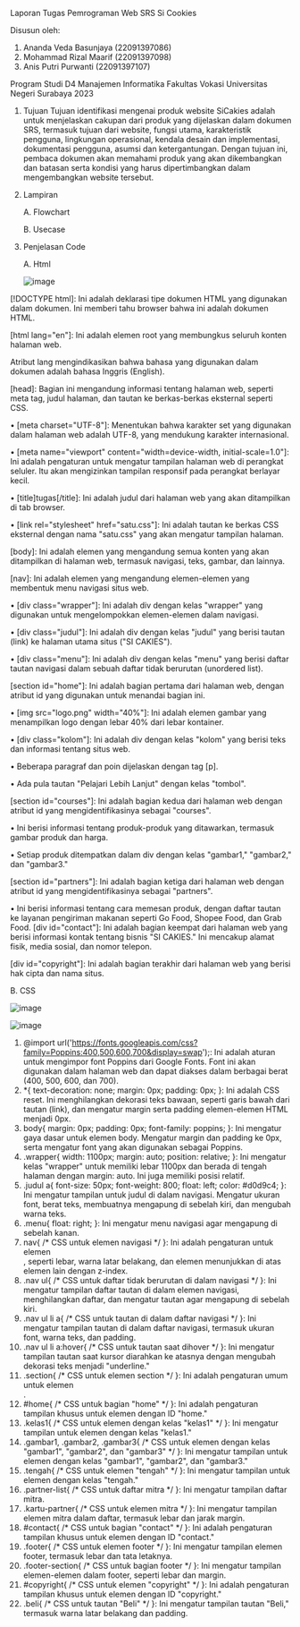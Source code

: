 Laporan Tugas Pemrograman Web SRS Si Cookies

Disusun oleh:

1. Ananda Veda Basunjaya (22091397086)
2. Mohammad Rizal Maarif (22091397098)
3. Anis Putri Purwanti   (22091397107)

Program Studi D4 Manajemen Informatika 
Fakultas Vokasi 
Universitas Negeri Surabaya 
2023   

1. Tujuan
    Tujuan identifikasi mengenai produk website SiCakies adalah untuk menjelaskan cakupan dari produk yang dijelaskan dalam dokumen SRS, termasuk tujuan dari website, fungsi utama, karakteristik pengguna, lingkungan operasional, kendala desain dan implementasi, dokumentasi pengguna, asumsi dan ketergantungan. Dengan tujuan ini, pembaca dokumen akan memahami produk yang akan dikembangkan dan batasan serta kondisi yang harus dipertimbangkan dalam mengembangkan website tersebut.

2. Lampiran

   A. Flowchart
   
   B. Usecase

4. Penjelasan Code

   A. Html

   ![image](https://github.com/D4ManajemenInformatika/final-project-website-pemweb10_mic/assets/124486941/f45a2db0-d8b0-4bf0-8ded-932911b34bcc)



[!DOCTYPE html]: Ini adalah deklarasi tipe dokumen HTML yang digunakan dalam dokumen. Ini memberi tahu browser bahwa ini adalah dokumen HTML.

[html lang="en"]: Ini adalah elemen root yang membungkus seluruh konten halaman web.

Atribut lang mengindikasikan bahwa bahasa yang digunakan dalam dokumen adalah bahasa Inggris (English).

[head]: Bagian ini mengandung informasi tentang halaman web, seperti meta tag, judul halaman, dan tautan ke berkas-berkas eksternal seperti CSS.

• [meta charset="UTF-8"]: Menentukan bahwa karakter set yang digunakan dalam halaman web adalah UTF-8, yang mendukung karakter internasional.

• [meta name="viewport" content="width=device-width, initial-scale=1.0"]: Ini adalah pengaturan untuk mengatur tampilan halaman web di perangkat seluler. Itu akan mengizinkan tampilan responsif pada perangkat berlayar kecil.

• [title]tugas[/title]: Ini adalah judul dari halaman web yang akan ditampilkan di tab browser.

• [link rel="stylesheet" href="satu.css"]: Ini adalah tautan ke berkas CSS eksternal dengan nama "satu.css" yang akan mengatur tampilan halaman.

[body]: Ini adalah elemen yang mengandung semua konten yang akan ditampilkan di halaman web, termasuk navigasi, teks, gambar, dan lainnya.

[nav]: Ini adalah elemen yang mengandung elemen-elemen yang membentuk menu navigasi situs web.

• [div class="wrapper"]: Ini adalah div dengan kelas "wrapper" yang digunakan untuk mengelompokkan elemen-elemen dalam navigasi.

• [div class="judul"]: Ini adalah div dengan kelas "judul" yang berisi tautan (link) ke halaman utama situs ("SI CAKIES").

• [div class="menu"]: Ini adalah div dengan kelas "menu" yang berisi daftar tautan navigasi dalam sebuah daftar tidak berurutan (unordered list).

[section id="home"]: Ini adalah bagian pertama dari halaman web, dengan atribut id yang digunakan untuk menandai bagian ini.

• [img src="logo.png" width="40%"]: Ini adalah elemen gambar yang menampilkan logo dengan lebar 40% dari lebar kontainer.

• [div class="kolom"]: Ini adalah div dengan kelas "kolom" yang berisi teks dan informasi tentang situs web.

• Beberapa paragraf dan poin dijelaskan dengan tag [p].

• Ada pula tautan "Pelajari Lebih Lanjut" dengan kelas "tombol".

[section id="courses"]: Ini adalah bagian kedua dari halaman web dengan atribut id yang mengidentifikasinya sebagai "courses".

• Ini berisi informasi tentang produk-produk yang ditawarkan, termasuk gambar produk dan harga.

• Setiap produk ditempatkan dalam div dengan kelas "gambar1," "gambar2," dan "gambar3."

[section id="partners"]: Ini adalah bagian ketiga dari halaman web dengan atribut id yang mengidentifikasinya sebagai "partners".

• Ini berisi informasi tentang cara memesan produk, dengan daftar tautan ke layanan pengiriman makanan seperti Go Food, Shopee Food, dan Grab Food.
[div id="contact"]: Ini adalah bagian keempat dari halaman web yang berisi informasi kontak tentang bisnis "SI CAKIES." Ini mencakup alamat fisik, media sosial, dan nomor telepon.

[div id="copyright"]: Ini adalah bagian terakhir dari halaman web yang berisi hak cipta dan nama situs.

B. CSS

![image](https://github.com/D4ManajemenInformatika/final-project-website-pemweb10_mic/assets/124486941/c05ee1c7-36c7-4e5b-b967-e5e39c3cd321)

![image](https://github.com/D4ManajemenInformatika/final-project-website-pemweb10_mic/assets/124486941/9a63385a-c899-4380-b68a-b551603022b0)



1.	@import url('https://fonts.googleapis.com/css?family=Poppins:400,500,600,700&display=swap');: Ini adalah aturan untuk mengimpor font Poppins dari Google Fonts. Font ini akan digunakan dalam halaman web dan dapat diakses dalam berbagai berat (400, 500, 600, dan 700).
2.	*{ text-decoration: none; margin: 0px; padding: 0px; }: Ini adalah CSS reset. Ini menghilangkan dekorasi teks bawaan, seperti garis bawah dari tautan (link), dan mengatur margin serta padding elemen-elemen HTML menjadi 0px.
3.	body{ margin: 0px; padding: 0px; font-family: poppins; }: Ini mengatur gaya dasar untuk elemen body. Mengatur margin dan padding ke 0px, serta mengatur font yang akan digunakan sebagai Poppins.
4.	.wrapper{ width: 1100px; margin: auto; position: relative; }: Ini mengatur kelas "wrapper" untuk memiliki lebar 1100px dan berada di tengah halaman dengan margin: auto. Ini juga memiliki posisi relatif.
5.	.judul a{ font-size: 50px; font-weight: 800; float: left; color: #d0d9c4; }: Ini mengatur tampilan untuk judul di dalam navigasi. Mengatur ukuran font, berat teks, membuatnya mengapung di sebelah kiri, dan mengubah warna teks.
6.	.menu{ float: right; }: Ini mengatur menu navigasi agar mengapung di sebelah kanan.
7.	nav{ /* CSS untuk elemen navigasi */ }: Ini adalah pengaturan untuk elemen <nav>, seperti lebar, warna latar belakang, dan elemen menunjukkan di atas elemen lain dengan z-index.
8.	.nav ul{ /* CSS untuk daftar tidak berurutan di dalam navigasi */ }: Ini mengatur tampilan daftar tautan di dalam elemen navigasi, menghilangkan daftar, dan mengatur tautan agar mengapung di sebelah kiri.
9.	.nav ul li a{ /* CSS untuk tautan di dalam daftar navigasi */ }: Ini mengatur tampilan tautan di dalam daftar navigasi, termasuk ukuran font, warna teks, dan padding.
10.	.nav ul li a:hover{ /* CSS untuk tautan saat dihover */ }: Ini mengatur tampilan tautan saat kursor diarahkan ke atasnya dengan mengubah dekorasi teks menjadi "underline."
11.	.section{ /* CSS untuk elemen section */ }: Ini adalah pengaturan umum untuk elemen <section>.
12.	#home{ /* CSS untuk bagian "home" */ }: Ini adalah pengaturan tampilan khusus untuk elemen dengan ID "home."
13.	.kelas1{ /* CSS untuk elemen dengan kelas "kelas1" */ }: Ini mengatur tampilan untuk elemen dengan kelas "kelas1."
14.	.gambar1, .gambar2, .gambar3{ /* CSS untuk elemen dengan kelas "gambar1", "gambar2", dan "gambar3" */ }: Ini mengatur tampilan untuk elemen dengan kelas "gambar1", "gambar2", dan "gambar3."
15.	.tengah{ /* CSS untuk elemen "tengah" */ }: Ini mengatur tampilan untuk elemen dengan kelas "tengah."
16.	.partner-list{ /* CSS untuk daftar mitra */ }: Ini mengatur tampilan daftar mitra.
17.	.kartu-partner{ /* CSS untuk elemen mitra */ }: Ini mengatur tampilan elemen mitra dalam daftar, termasuk lebar dan jarak margin.
18.	#contact{ /* CSS untuk bagian "contact" */ }: Ini adalah pengaturan tampilan khusus untuk elemen dengan ID "contact."
19.	.footer{ /* CSS untuk elemen footer */ }: Ini mengatur tampilan elemen footer, termasuk lebar dan tata letaknya.
20.	.footer-section{ /* CSS untuk bagian footer */ }: Ini mengatur tampilan elemen-elemen dalam footer, seperti lebar dan margin.
21.	#copyright{ /* CSS untuk elemen "copyright" */ }: Ini adalah pengaturan tampilan khusus untuk elemen dengan ID "copyright."
22.	.beli{ /* CSS untuk tautan "Beli" */ }: Ini mengatur tampilan tautan "Beli," termasuk warna latar belakang dan padding.

